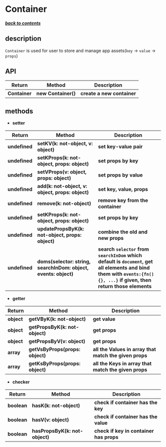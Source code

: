 # Container

##### [back to contents](../../README.md#top)

## description

`Container` is used for user to store and manage app assets(`key` -> `value` -> `props`)

## API

<table>
  <thead>
    <tr>
      <th>Return</th>
      <th>Method</th>
      <th>Description</th>
    </tr>
  </thead>
  <tbody>
    <tr>
      <td><b>Container</b></td>
      <td><b>new Container()</b></td>
      <td><b>create a new container</b></td>
    </tr>
  </tbody>
</table>

## methods

- **setter**

<table>
  <thead>
    <tr>
      <th>Return</th>
      <th>Method</th>
      <th>Description</th>
    </tr>
  </thead>
  <tbody>
    <tr>
      <td><b>undefined</b></td>
      <td><b>setKV(k: not-object, v: object)</b></td>
      <td><b>set key-value pair</b></td>
    </tr>
    <tr>
      <td><b>undefined</b></td>
      <td><b>setKProps(k: not-object, props: object)</b></td>
      <td><b>set props by key</b></td>
    </tr>
    <tr>
      <td><b>undefined</b></td>
      <td><b>setVProps(v: object, props: object)</b></td>
      <td><b>set props by value</b></td>
    </tr>
    <tr>
      <td><b>undefined</b></td>
      <td><b>add(k: not-object, v: object, props: object)</b></td>
      <td><b>set key, value, props</b></td>
    </tr>
    <tr>
      <td><b>undefined</b></td>
      <td><b>remove(k: not-object)</b></td>
      <td><b>remove key from the container</b></td>
    </tr>
    <tr>
      <td><b>undefined</b></td>
      <td><b>setKProps(k: not-object, props: object)</b></td>
      <td><b>set props by key</b></td>
    </tr>
    <tr>
      <td><b>undefined</b></td>
      <td><b>updatePropsByK(k: not-object, props: object)</b></td>
      <td><b>combine the old and new props</b></td>
    </tr>
    <tr>
      <td><b>undefined</b></td>
      <td><b>doms(selector: string, searchInDom: object, events: object)</b></td>
      <td><b>search <code>selector</code> from <code>searchInDom</code> which default is <code>document</code>, get all elements and bind them with <code>events:{fn(){}, ...}</code> if given, then return those elements </b></td>
    </tr>
  </tbody>
</table>

- **getter**

<table>
  <thead>
    <tr>
      <th>Return</th>
      <th>Method</th>
      <th>Description</th>
    </tr>
  </thead>
  <tbody>
    <tr>
      <td><b>object</b></td>
      <td><b>getVByK(k: not-object)</b></td>
      <td><b>get value</b></td>
    </tr>
    <tr>
      <td><b>object</b></td>
      <td><b>getPropsByK(k: not-object)</b></td>
      <td><b>get props</b></td>
    </tr>
    <tr>
      <td><b>object</b></td>
      <td><b>getPropsByV(v: object)</b></td>
      <td><b>get props</b></td>
    </tr>
    <tr>
      <td><b>array</b></td>
      <td><b>getVsByProps(props: object)</b></td>
      <td><b>all the Values in array that match the given props</b></td>
    </tr>
    <tr>
      <td><b>array</b></td>
      <td><b>getKsByProps(props: object)</b></td>
      <td><b>all the Keys in array that match the given props</b></td>
    </tr>

  </tbody>
</table>

- **checker**

<table>
  <thead>
    <tr>
      <th>Return</th>
      <th>Method</th>
      <th>Description</th>
    </tr>
  </thead>
  <tbody>
    <tr>
      <td><b>boolean</b></td>
      <td><b>hasK(k: not-object)</b></td>
      <td><b>check if container has the key</b></td>
    </tr>
    <tr>
      <td><b>boolean</b></td>
      <td><b>hasV(v: object)</b></td>
      <td><b>check if container has the value</b></td>
    </tr>
    <tr>
      <td><b>boolean</b></td>
      <td><b>hasPropsByK(k: not-object)</b></td>
      <td><b>check if key in container has props</b></td>
    </tr>
  </tbody>
</table>
